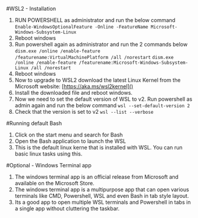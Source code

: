 #WSL2 - Installation
1. RUN POWERSHELL as administrator and run the below command
`Enable-WindowsOptionalFeature -Online -FeatureName Microsoft-Windows-Subsystem-Linux`
1. Reboot windows
1. Run powershell again as administrator and run the 2 commands below
`dism.exe /online /enable-feature /featurename:VirtualMachinePlatform /all /norestart`
`dism.exe /online /enable-feature /featurename:Microsoft-Windows-Subsystem-Linux /all /norestart`
1. Reboot windows
1. Now to upgrade to WSL2 download the latest Linux Kernel from the Microsoft website: [https://aka.ms/wsl2kernel​]()
1. Install the downloaded file and reboot windows.
1. Now we need to set the default version of WSL to v2. Run powershell as admin again and run the below command
`wsl --set-default-version 2`
1. Check that the version is set to v2
`wsl --list --verbose`

#Running default Bash
1. Click on the start menu and search for Bash
1. Open the Bash application to launch the WSL
1. This is the default linux kerne that is installed with WSL. You can run basic linux tasks using this.

#Optional - Windows Terminal app
1. The windows terminal app is an official release from Microsoft and available on the Microsoft Store.
1. The windows terminal app is a multipurpose app that can open various terminals like CMD, Powershell, WSL and even Bash in tab style layout.
1. Its a good app to open multiple WSL terminals and Powershell in tabs in a single app without cluttering the taskbar.
